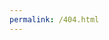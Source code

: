 ```yaml
---
permalink: /404.html
---
```

<script src="redirect.js"></script>
<script>
redirectToPage(window.location.replace("vvasuki.github.io", "vishvAsa.github.io"));
</script>
